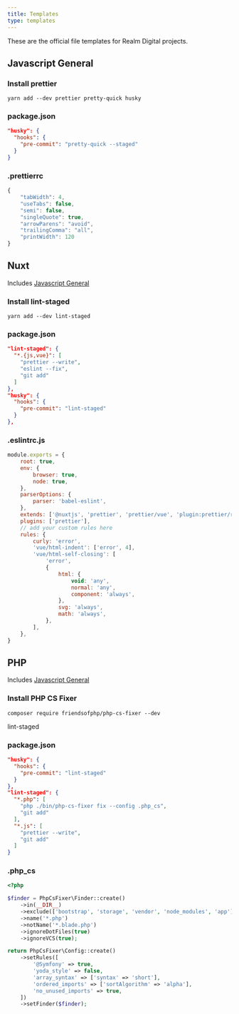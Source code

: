 ```yaml
---
title: Templates
type: templates
---
```


These are the official file templates for Realm Digital projects.

## Javascript General

### Install prettier

```shell script
yarn add --dev prettier pretty-quick husky
```

### package.json

``` json
"husky": {
  "hooks": {
    "pre-commit": "pretty-quick --staged"
  }
}
```

### .prettierrc

``` js
{
    "tabWidth": 4,
    "useTabs": false,
    "semi": false,
    "singleQuote": true,
    "arrowParens": "avoid",
    "trailingComma": "all",
    "printWidth": 120
}
```

## Nuxt

Includes [Javascript General](#Javascript-General)

### Install lint-staged

```shell script
yarn add --dev lint-staged
```

### package.json

``` json
"lint-staged": {
  "*.{js,vue}": [
    "prettier --write",
    "eslint --fix",
    "git add"
  ]
},
"husky": {
  "hooks": {
    "pre-commit": "lint-staged"
  }
},
```

### .eslintrc.js

``` js
module.exports = {
    root: true,
    env: {
        browser: true,
        node: true,
    },
    parserOptions: {
        parser: 'babel-eslint',
    },
    extends: ['@nuxtjs', 'prettier', 'prettier/vue', 'plugin:prettier/recommended', 'plugin:nuxt/recommended'],
    plugins: ['prettier'],
    // add your custom rules here
    rules: {
        curly: 'error',
        'vue/html-indent': ['error', 4],
        'vue/html-self-closing': [
            'error',
            {
                html: {
                    void: 'any',
                    normal: 'any',
                    component: 'always',
                },
                svg: 'always',
                math: 'always',
            },
        ],
    },
}
```

## PHP

Includes [Javascript General](#Javascript-General)

### Install PHP CS Fixer

```shell script
composer require friendsofphp/php-cs-fixer --dev
```

lint-staged

### package.json

``` json
"husky": {
  "hooks": {
    "pre-commit": "lint-staged"
  }
},
"lint-staged": {
  "*.php": [
    "php ./bin/php-cs-fixer fix --config .php_cs",
    "git add"
  ],
  "*.js": [
    "prettier --write",
    "git add"
  ]
}
```


### .php_cs

``` php
<?php

$finder = PhpCsFixer\Finder::create()
    ->in(__DIR__)
    ->exclude(['bootstrap', 'storage', 'vendor', 'node_modules', 'app'])
    ->name('*.php')
    ->notName('*.blade.php')
    ->ignoreDotFiles(true)
    ->ignoreVCS(true);

return PhpCsFixer\Config::create()
    ->setRules([
        '@Symfony' => true,
        'yoda_style' => false,
        'array_syntax' => ['syntax' => 'short'],
        'ordered_imports' => ['sortAlgorithm' => 'alpha'],
        'no_unused_imports' => true,
    ])
    ->setFinder($finder);

```
